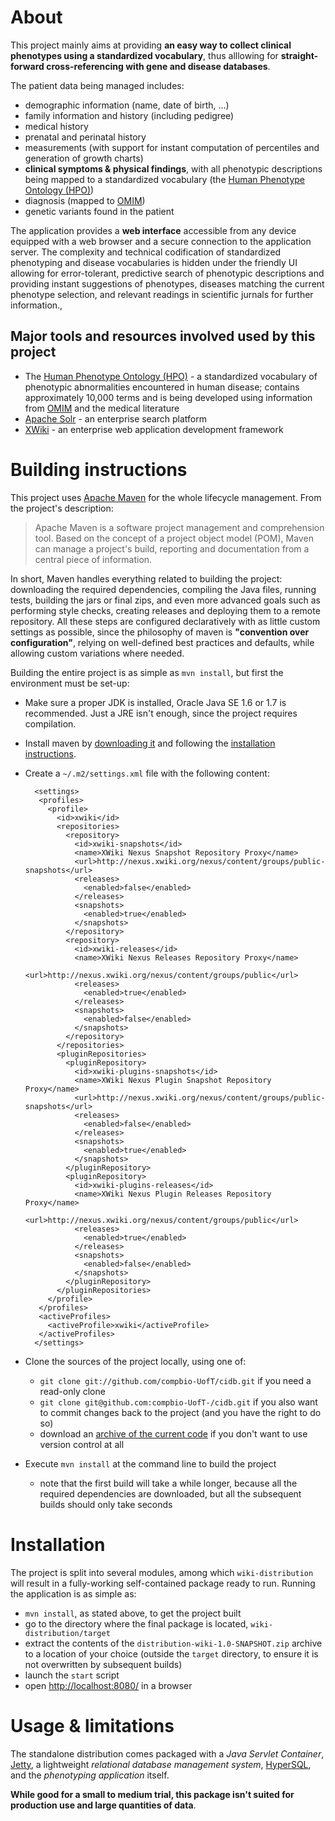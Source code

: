 # About #

This project mainly aims at providing **an easy way to collect clinical phenotypes using a standardized vocabulary**, thus alllowing for **straight-forward cross-referencing with gene and disease databases**.

The patient data being managed includes:
* demographic information (name, date of birth, ...)
* family information and history (including pedigree)
* medical history
* prenatal and perinatal history
* measurements (with support for instant computation of percentiles and generation of growth charts)
* **clinical symptoms & physical findings**, with all phenotypic descriptions being mapped to a standardized vocabulary (the [Human Phenotype Ontology (HPO)](http://www.human-phenotype-ontology.org/))
* diagnosis (mapped to [OMIM](http://omim.org/))
* genetic variants found in the patient

The application provides a **web interface** accessible from any device equipped with a web browser and a secure connection to the application server. The complexity and technical codification of standardized phenotyping and disease vocabularies is hidden under the friendly UI allowing for error-tolerant, predictive search of phenotypic descriptions and providing instant suggestions of phenotypes, diseases matching the current phenotype selection, and relevant readings in scientific jurnals for further information.,

## Major tools and resources involved used by this project ##
* The [Human Phenotype Ontology (HPO)](http://www.human-phenotype-ontology.org/) - a standardized vocabulary of phenotypic abnormalities encountered in human disease; contains approximately 10,000 terms and is being developed using information from [OMIM](http://omim.org/) and the medical literature
* [Apache Solr](http://lucene.apache.org/solr/) - an enterprise search platform
* [XWiki](http://xwiki.org) - an enterprise web application development framework


# Building instructions #

This project uses [Apache Maven](http://maven.apache.org/) for the whole lifecycle management. From the project's description:

> Apache Maven is a software project management and comprehension tool.
> Based on the concept of a project object model (POM), Maven can manage
> a project's build, reporting and documentation from a central piece of information.

In short, Maven handles everything related to building the project: downloading the required dependencies, compiling the Java files, running tests, building the jars or final zips, and even more advanced goals such as performing style checks, creating releases and deploying them to a remote repository. All these steps are configured declaratively with as little custom settings as possible, since the philosophy of maven is **"convention over configuration"**, relying on well-defined best practices and defaults, while allowing custom variations where needed.

Building the entire project is as simple as `mvn install`, but first the environment must be set-up:

* Make sure a proper JDK is installed, Oracle Java SE 1.6 or 1.7 is recommended. Just a JRE isn't enough, since the project requires compilation.
* Install maven by [downloading it](http://maven.apache.org/download.html) and following the [installation instructions](http://maven.apache.org/download.html#Installation).
* Create a `~/.m2/settings.xml` file with the following content:

        <settings>
         <profiles>
           <profile>
             <id>xwiki</id>
             <repositories>
               <repository>
                 <id>xwiki-snapshots</id>
                 <name>XWiki Nexus Snapshot Repository Proxy</name>
                 <url>http://nexus.xwiki.org/nexus/content/groups/public-snapshots</url>
                 <releases>
                   <enabled>false</enabled>
                 </releases>
                 <snapshots>
                   <enabled>true</enabled>
                 </snapshots>
               </repository>
               <repository>
                 <id>xwiki-releases</id>
                 <name>XWiki Nexus Releases Repository Proxy</name>
                 <url>http://nexus.xwiki.org/nexus/content/groups/public</url>
                 <releases>
                   <enabled>true</enabled>
                 </releases>
                 <snapshots>
                   <enabled>false</enabled>
                 </snapshots>
               </repository>
             </repositories>
             <pluginRepositories>
               <pluginRepository>
                 <id>xwiki-plugins-snapshots</id>
                 <name>XWiki Nexus Plugin Snapshot Repository Proxy</name>
                 <url>http://nexus.xwiki.org/nexus/content/groups/public-snapshots</url>
                 <releases>
                   <enabled>false</enabled>
                 </releases>
                 <snapshots>
                   <enabled>true</enabled>
                 </snapshots>
               </pluginRepository>
               <pluginRepository>
                 <id>xwiki-plugins-releases</id>
                 <name>XWiki Nexus Plugin Releases Repository Proxy</name>
                 <url>http://nexus.xwiki.org/nexus/content/groups/public</url>
                 <releases>
                   <enabled>true</enabled>
                 </releases>
                 <snapshots>
                   <enabled>false</enabled>
                 </snapshots>
               </pluginRepository>
             </pluginRepositories>
           </profile>
         </profiles>
         <activeProfiles>
           <activeProfile>xwiki</activeProfile>
         </activeProfiles>
        </settings>

* Clone the sources of the project locally, using one of:
    * `git clone git://github.com/compbio-UofT/cidb.git` if you need a read-only clone
    * `git clone git@github.com:compbio-UofT-/cidb.git` if you also want to commit changes back to the project (and you have the right to do so)
    * download an [archive of the current code](https://github.com/compbio-UofT/cidb/downloads) if you don't want to use version control at all
* Execute `mvn install` at the command line to build the project
    * note that the first build will take a while longer, because all the required dependencies are downloaded, but all the subsequent builds should only take seconds

# Installation #

The project is split into several modules, among which `wiki-distribution` will result in a fully-working self-contained package ready to run. Running the application is as simple as:

* `mvn install`, as stated above, to get the project built
* go to the directory where the final package is located, `wiki-distribution/target`
* extract the contents of the `distribution-wiki-1.0-SNAPSHOT.zip` archive to a location of your choice (outside the `target` directory, to ensure it is not overwritten by subsequent builds)
* launch the `start` script
* open [http://localhost:8080/](http://localhost:8080/) in a browser

# Usage & limitations #

The standalone distribution comes packaged with a *Java Servlet Container*, [Jetty](http://www.eclipse.org/jetty/), a lightweight *relational database management system*, [HyperSQL](http://hsqldb.org/), and the *phenotyping application* itself.

**While good for a small to medium trial, this package isn't suited for production use and large quantities of data**.